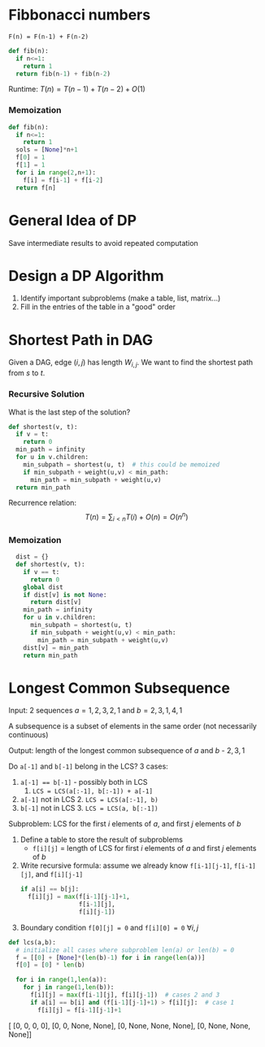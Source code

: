 # Fibbonacci numbers
`F(n) = F(n-1) + F(n-2)`

```python
def fib(n):
  if n<=1:
    return 1
  return fib(n-1) + fib(n-2)
```
Runtime: $T(n) = T(n-1) + T(n-2) + O(1)$

### Memoization
```python
def fib(n):
  if n<=1:
    return 1
  sols = [None]*n+1
  f[0] = 1
  f[1] = 1
  for i in range(2,n+1):
    f[i] = f[i-1] + f[i-2]
  return f[n]
```

# General Idea of DP
Save intermediate results to avoid repeated computation

# Design a DP Algorithm
1.  Identify important subproblems (make a table, list, matrix...)
2.  Fill in the entries of the table in a "good" order

# Shortest Path in DAG
Given a DAG, edge $(i,j)$ has length $W_{i,j}$. We want to find the shortest path from $s$ to $t$.

### Recursive Solution
What is the last step of the solution?
```python
def shortest(v, t):
  if v = t:
    return 0
  min_path = infinity
  for u in v.children:
    min_subpath = shortest(u, t)  # this could be memoized
    if min_subpath + weight(u,v) < min_path:
      min_path = min_subpath + weight(u,v)
  return min_path
```
Recurrence relation:
$$ T(n) = \sum_{i<n} T(i) + O(n) = O(n^n) $$

### Memoization
```python
  dist = {}
  def shortest(v, t):
    if v == t:
      return 0
    global dist
    if dist[v] is not None:
      return dist[v]
    min_path = infinity
    for u in v.children:
      min_subpath = shortest(u, t)
      if min_subpath + weight(u,v) < min_path:
        min_path = min_subpath + weight(u,v)
    dist[v] = min_path
    return min_path
```

# Longest Common Subsequence
Input: 2 sequences $a = 1,2,3,2,1$ and $b=2,3,1,4,1$

A subsequence is a subset of elements in the same order (not necessarily continuous)

Output: length of the longest common subsequence of $a$ and $b$ - $2,3,1$

Do `a[-1]` and `b[-1]` belong in the LCS? 3 cases:
1.  `a[-1] == b[-1]` - possibly both in LCS
    1.  `LCS = LCS(a[:-1], b[:-1]) + a[-1]`
2.  `a[-1]` not in LCS
    2.  `LCS = LCS(a[:-1], b)`
3.  `b[-1]` not in LCS
    3.  `LCS = LCS(a, b[:-1])`

Subproblem: LCS for the first $i$ elements of $a$, and first $j$ elements of $b$

1.  Define a table to store the result of subproblems
    - `f[i][j]` = length of LCS for first $i$ elements of $a$ and first $j$ elements of $b$
2.  Write recursive formula: assume we already know `f[i-1][j-1]`, `f[i-1][j]`, and `f[i][j-1]`
    ```python
    if a[i] == b[j]:  
      f[i][j] = max(f[i-1][j-1]+1,
                    f[i-1][j],
                    f[i][j-1])
    ```
3.  Boundary condition `f[0][j] = 0` and `f[i][0] = 0` $\forall i,j$
```python
def lcs(a,b):
  # initialize all cases where subproblem len(a) or len(b) = 0
  f = [[0] + [None]*(len(b)-1) for i in range(len(a))]
  f[0] = [0] * len(b)

  for i in range(1,len(a)):
    for j in range(1,len(b)):
      f[i][j] = max(f[i-1][j], f[i][j-1])  # cases 2 and 3
      if a[i] == b[i] and (f[i-1][j-1]+1) > f[i][j]:  # case 1
        f[i][j] = f[i-1][j-1]+1
```
[
[0,   0,    0,    0],
[0,   0, None, None],
[0,   None, None, None],
[0,   None, None, None]]
```
